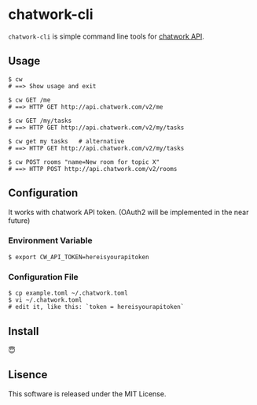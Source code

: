 chatwork-cli
============

`chatwork-cli` is simple command line tools for
[chatwork API](http://developer.chatwork.com).

## Usage

    $ cw
    # ==> Show usage and exit

    $ cw GET /me
    # ==> HTTP GET http://api.chatwork.com/v2/me

    $ cw GET /my/tasks
    # ==> HTTP GET http://api.chatwork.com/v2/my/tasks

    $ cw get my tasks   # alternative
    # ==> HTTP GET http://api.chatwork.com/v2/my/tasks

    $ cw POST rooms "name=New room for topic X"
    # ==> HTTP POST http://api.chatwork.com/v2/rooms

## Configuration

It works with chatwork API token.
(OAuth2 will be implemented in the near future)

### Environment Variable

    $ export CW_API_TOKEN=hereisyourapitoken

### Configuration File

    $ cp example.toml ~/.chatwork.toml
    $ vi ~/.chatwork.toml
    # edit it, like this: `token = hereisyourapitoken`

## Install

:innocent:

## Lisence

This software is released under the MIT License.

